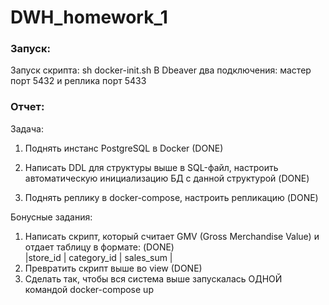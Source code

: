 # DWH_homework_1
### Запуск:
Запуск скрипта: sh docker-init.sh
В Dbeaver два подключения: мастер порт 5432 и реплика порт 5433
### Отчет:
Задача:
1. Поднять инстанс PostgreSQL в Docker (DONE)
2. Написать DDL для структуры выше в SQL-файл, настроить автоматическую
инициализацию БД c данной структурой (DONE)

3. Поднять реплику в docker-compose, настроить репликацию (DONE)

Бонусные задания:
1. Написать скрипт, который считает GMV (Gross Merchandise Value) и отдает таблицу в
формате: (DONE)    
|store_id | category_id | sales_sum |
2. Превратить скрипт выше во view (DONE)
3. Сделать так, чтобы вся система выше запускалась ОДНОЙ командой docker-compose
up
